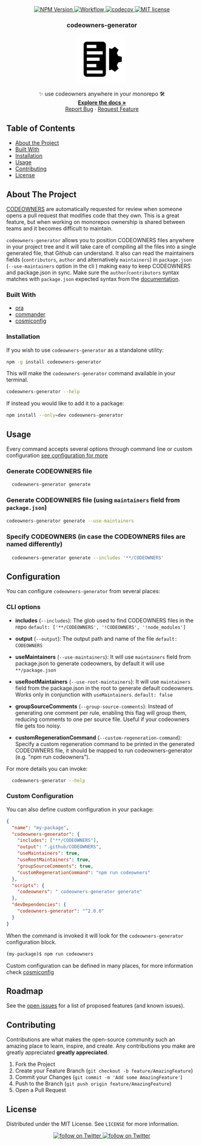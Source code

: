 <!-- PROJECT LOGO -->
<p align="center">
    <a href="https://www.npmjs.com/package/codeowners-generator">
      <img src="https://img.shields.io/npm/v/codeowners-generator/latest.svg?style=flat-square" alt="NPM Version" />
    </a>
    <a href="https://github.com/gagoar/codeowners-generator/actions">
      <img src="https://github.com/gagoar/codeowners-generator/workflows/codeowners-generator/badge.svg" alt="Workflow" />
    </a>
    <a href="https://codecov.io/gh/gagoar/codeowners-generator">
      <img src="https://codecov.io/gh/gagoar/codeowners-generator/branch/master/graph/badge.svg?token=48gHuQl8zV" alt="codecov" />
    </a>
    <a href="https://github.com/gagoar/codeowners-generator/blob/master/LICENSE">
      <img src="https://img.shields.io/npm/l/codeowners-generator.svg?style=flat-square" alt="MIT license" />
    </a>
</p>

<p align="center">

  <h3 align="center">codeowners-generator</h3>
  <p align="center">
     <a href="https://gagoar.github.io/codeowners-generator/">
        <img src="images/logo.png" alt="Logo" width="128" height="128">
    </a>
  </p>
  <p align="center">
    ✨ use codeowners anywhere in your monorepo 🛠️
    <br />
    <a href="https://gagoar.github.io/codeowners-generator/"><strong>Explore the docs »</strong></a>
    <br />
    <a href="https://github.com/gagoar/codeowners-generator/issues">Report Bug</a>
    ·
    <a href="https://github.com/gagoar/codeowners-generator/issues">Request Feature</a>
  </p>
</p>

<!-- TABLE OF CONTENTS -->

## Table of Contents

- [About the Project](#about-the-project)
- [Built With](#built-with)
- [Installation](#installation)
- [Usage](#usage)
- [Contributing](#contributing)
- [License](#license)

<!-- ABOUT THE PROJECT -->

## About The Project

[CODEOWNERS](https://docs.github.com/en/github/creating-cloning-and-archiving-repositories/about-code-owners) are automatically requested for review when someone opens a pull request that modifies code that they own. This is a great feature, but when working on monorepos ownership is shared between teams and it becomes difficult to maintain.

`codeowners-generator` allows you to position CODEOWNERS files anywhere in your project tree and it will take care of compiling all the files into a single generated file, that Github can understand. It also can read the maintainers fields (`contributors`, `author` and alternatively `maintainers`) in `package.json` (`--use-maintainers` option in the cli ) making easy to keep CODEOWNERS and package.json in sync. Make sure the `author`/`contributors` syntax matches with `package.json` expected syntax from the [documentation](https://docs.npmjs.com/files/package.json#people-fields-author-contributors).

### Built With

- [ora](https://github.com/sindresorhus/ora)
- [commander](https://github.com/tj/commander.js/)
- [cosmiconfig](https://github.com/davidtheclark/cosmiconfig)

<!-- GETTING STARTED -->

### Installation

If you wish to use `codeowners-generator` as a standalone utility:

```sh
npm -g install codeowners-generator
```

This will make the `codeowners-generator` command available in your terminal.

```sh
codeowners-generator --help
```

If instead you would like to add it to a package:

```sh
npm install --only=dev codeowners-generator
```

<!-- USAGE EXAMPLES -->

## Usage

Every command accepts several options through command line or custom configuration [see configuration for more](#configuration)

### Generate CODEOWNERS file

```sh
  codeowners-generator generate
```

### Generate CODEOWNERS file (using `maintainers` field from `package.json`)

```sh
codeowners-generator generate --use-maintainers
```

### Specify CODEOWNERS (in case the CODEOWNERS files are named differently)

```sh
  codeowners-generator generate --includes '**/CODEOWNERS'
```

<!-- CONFIGURATION -->

## Configuration

You can configure `codeowners-generator` from several places:

### CLI options

- **includes** (`--includes`): The glob used to find CODEOWNERS files in the repo `default: ['**/CODEOWNERS', '!CODEOWNERS', '!node_modules']`

- **output** (`--output`): The output path and name of the file `default: CODEOWNERS`

- **useMaintainers** (`--use-maintainers`): It will use `maintainers` field from package.json to generate codeowners, by default it will use `**/package.json`

- **useRootMaintainers** (`--use-root-maintainers`): It will use `maintainers` field from the package.json in the root to generate default codeowners. Works only in conjunction with `useMaintainers`. `default: false`

- **groupSourceComments** (`--group-source-comments`): Instead of generating one comment per rule, enabling this flag will group them, reducing comments to one per source file. Useful if your codeowners file gets too noisy.

- **customRegenerationCommand** (`--custom-regeneration-command`): Specify a custom regeneration command to be printed in the generated CODEOWNERS file, it should be mapped to run codeowners-generator (e.g. "npm run codeowners").

For more details you can invoke:

```sh
  codeowners-generator --help
```

### Custom Configuration

You can also define custom configuration in your package:

```json
{
  "name": "my-package",
  "codeowners-generator": {
    "includes": ["**/CODEOWNERS"],
    "output": ".github/CODEOWNERS",
    "useMaintainers": true,
    "useRootMaintainers": true,
    "groupSourceComments": true,
    "customRegenerationCommand": "npm run codeowners"
  },
  "scripts": {
    "codeowners": " codeowners-generator generate"
  },
  "devDependencies": {
    "codeowners-generator": "^2.0.0"
  }
}
```

When the command is invoked it will look for the `codeowners-generator` configuration block.

```bash
(my-package)$ npm run codeowners
```

Custom configuration can be defined in many places, for more information check [cosmiconfig](https://github.com/davidtheclark/cosmiconfig)

<!-- ROADMAP -->

## Roadmap

See the [open issues](https://github.com/gagoar/codeowners-generator/issues) for a list of proposed features (and known issues).

<!-- CONTRIBUTING -->

## Contributing

Contributions are what makes the open-source community such an amazing place to learn, inspire, and create. Any contributions you make are greatly appreciated **greatly appreciated**.

1. Fork the Project
2. Create your Feature Branch (`git checkout -b feature/AmazingFeature`)
3. Commit your Changes (`git commit -m 'Add some AmazingFeature'`)
4. Push to the Branch (`git push origin feature/AmazingFeature`)
5. Open a Pull Request

<!-- LICENSE -->

## License

Distributed under the MIT License. See `LICENSE` for more information.

<!-- CONTACT -->

<p align="center">
  <a href="https://linkedin.com/in/gagoar">
      <img src="https://img.shields.io/badge/-LinkedIn-black.svg?style=flat-square&logo=linkedin&colorB=555" alt="follow on Twitter">
  </a>
    <a href="https://twitter.com/intent/follow?screen_name=gagoar">
      <img src="https://img.shields.io/twitter/follow/gagoar?style=social&logo=twitter" alt="follow on Twitter">
  </a>
</p>

<!-- MARKDOWN LINKS & IMAGES -->
<!-- https://www.markdownguide.org/basic-syntax/#reference-style-links -->
